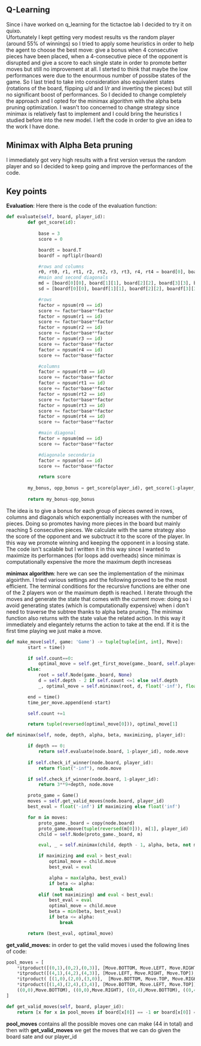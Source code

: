 ## Q-Learning
Since i have worked on q_learning for the tictactoe lab I decided to try it on quixo.  
Ufortunately I kept getting very modest results vs the random player (around 55% of winnings) so I tried to apply some heuristics in order to help the agent to choose the best move: give a bonus when 4 consecutive pieces have been placed, when a 4-consecutive piece of the opponent is disrupted and give a score to each single state in order to promote better moves but still no improvement at all.
I sterted to think that maybe the low performances were due to the enourmous number of possibe states of the game.
So I last tried to take into consideration also equivalent states (rotations of the board, flipping u/d and l/r and inverting the pieces) but still no significant boost of performances.
So I decided to change completely the approach and I opted for the minimax algorithm with the alpha beta pruning optimization.
I wasn't too concerned to change strategy since minimax is relatively fast to implement and I could bring the heuristics I studied before into the new model.
I left the code in order to give an idea to the work I have done.
## Minimax with Alpha Beta pruning
I immediately got very high results with a first version versus the random player and so I decided to keep going and improve the performances of the code.

## Key points
**Evaluation**: Here there is the code of the evaluation function:

```python
def evaluate(self, board, player_id):
        def get_score(id):
            
            base = 3
            score = 0

            boardt = board.T
            boardf = npfliplr(board)

            #rows and columns
            r0, rt0, r1, rt1, r2, rt2, r3, rt3, r4, rt4 = board[0], boardt[0], board[1], boardt[1], board[2], boardt[2], board[3], boardt[3], board[4], boardt[4]
            #main and second diagonals
            md = [board[0][0], board[1][1], board[2][2], board[3][3], board[4][4]]
            sd = [boardf[0][0], boardf[1][1], boardf[2][2], boardf[3][3], boardf[4][4]]

            #rows
            factor = npsum(r0 == id)
            score += factor*base**factor
            factor = npsum(r1 == id)
            score += factor*base**factor
            factor = npsum(r2 == id)
            score += factor*base**factor
            factor = npsum(r3 == id)
            score += factor*base**factor
            factor = npsum(r4 == id)
            score += factor*base**factor

            #columns
            factor = npsum(rt0 == id)
            score += factor*base**factor
            factor = npsum(rt1 == id)
            score += factor*base**factor
            factor = npsum(rt2 == id)
            score += factor*base**factor
            factor = npsum(rt3 == id)
            score += factor*base**factor
            factor = npsum(rt4 == id)
            score += factor*base**factor

            #main diagonal
            factor = npsum(md == id)
            score += factor*base**factor

            #diagonale secondaria
            factor = npsum(sd == id)
            score += factor*base**factor

            return score
        
        my_bonus, opp_bonus = get_score(player_id), get_score(1-player_id)
        
        return my_bonus-opp_bonus 
```
The idea is to give a bonus for each group of pieces owned in rows, columns and diagonals which exponentially increases with the number of pieces. Doing so promotes having more pieces in the board but mainly reaching 5 consecutive pieces. We calculate with the same strategy also the score of the opponent and we subctruct it to the score of the player. In this way we promote winning and keeping the opponent in a loosing state.
The code isn't scalable but I written it in this way since I wanted to maximize its performances (for loops add overheads) since minimax is computationally expensive the more the maximum depth increseas

**minimax algorithm**: here we can see the implementation of the minimax algoirthm. I tried various settings and the following proved to be the most efficient.
The terminal conditions for the recursive functions are either one of the 2 players won or the maximum depth is reached.
I iterate through the moves and generate the state that comes with the current move: doing so i avoid generating states (which is computationally expensive) when i don't need to traverse the subtree thanks to alpha beta pruning. The minimax function also returns with the state value the related action. In this way it immediately and elegantely returns the action to take at the end.
If it is the first time playing we just make a move.
```py
def make_move(self, game: 'Game') -> tuple[tuple[int, int], Move]:
        start = time()

        if self.count==0:
            optimal_move = self.get_first_move(game._board, self.player_id)
        else:
            root = self.Node(game._board, None)
            d = self.depth - 2 if self.count <=1 else self.depth
            _, optimal_move = self.minimax(root, d, float('-inf'), float('inf'), True, self.player_id)

        end = time()
        time_per_move.append(end-start)

        self.count +=1

        return tuple(reversed(optimal_move[0])), optimal_move[1]

def minimax(self, node, depth, alpha, beta, maximizing, player_id):

        if depth == 0:
            return self.evaluate(node.board, 1-player_id), node.move
        
        if self.check_if_winner(node.board, player_id):
            return float("-inf"), node.move

        if self.check_if_winner(node.board, 1-player_id):  
            return 3**9+depth, node.move

        proto_game = Game() 
        moves = self.get_valid_moves(node.board, player_id)
        best_eval = float('-inf') if maximizing else float('inf')

        for m in moves:
            proto_game._board = copy(node.board)
            proto_game.moove(tuple(reversed(m[0])), m[1], player_id)
            child = self.Node(proto_game._board, m)

            eval, _ = self.minimax(child, depth - 1, alpha, beta, not maximizing, 1 - player_id)

            if maximizing and eval > best_eval:
                optimal_move = child.move
                best_eval = eval

                alpha = max(alpha, best_eval)
                if beta <= alpha:
                    break
            elif (not maximizing) and eval < best_eval:
                best_eval = eval
                optimal_move = child.move
                beta = min(beta, best_eval)
                if beta <= alpha:
                    break

        return (best_eval, optimal_move)


```

**get_valid_moves:** in order to get the valid moves i used the following lines of code:

```py
pool_moves = [
    *itproduct([(0,1),(0,2),(0,3)], [Move.BOTTOM, Move.LEFT, Move.RIGHT]), 
    *itproduct([(4,1),(4,2),(4,3)], [Move.LEFT, Move.RIGHT, Move.TOP]), 
    *itproduct( [(1,0),(2,0),(3,0)],  [Move.BOTTOM, Move.TOP, Move.RIGHT]), 
    *itproduct([(1,4),(2,4),(3,4)], [Move.BOTTOM, Move.LEFT, Move.TOP]), 
    ((0,0),Move.BOTTOM), ((0,0),Move.RIGHT), ((0,4),Move.BOTTOM), ((0,4),Move.LEFT), ((4,0),Move.TOP), ((4,0),Move.RIGHT), ((4,4),Move.TOP), ((4,4),Move.LEFT)
]

def get_valid_moves(self, board, player_id):
    return [x for x in pool_moves if board[x[0]] == -1 or board[x[0]] == player_id]
```

**pool_moves** contains all the possible moves one can make (44 in total) and then with **get_valid_moves** we get the moves that we can do given the board sate and our player_id
